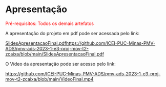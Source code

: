 # Apresentação

<span style="color:red">Pré-requisitos: Todos os demais artefatos</span>

A apresentação do projeto em pdf pode ser acessada pelo link:

[SlidesApresentacaoFinal.pdf](https://github.com/ICEI-PUC-Minas-PMV-ADS/pmv-ads-2023-1-e3-proj-mov-t2-zcaixa/blob/main/SlidesApresentacaoFinal.pdf)https://github.com/ICEI-PUC-Minas-PMV-ADS/pmv-ads-2023-1-e3-proj-mov-t2-zcaixa/blob/main/SlidesApresentacaoFinal.pdf

O Vídeo da apresentação pode ser acesso pelo link:

https://github.com/ICEI-PUC-Minas-PMV-ADS/pmv-ads-2023-1-e3-proj-mov-t2-zcaixa/blob/main/VideoFinal.mp4
